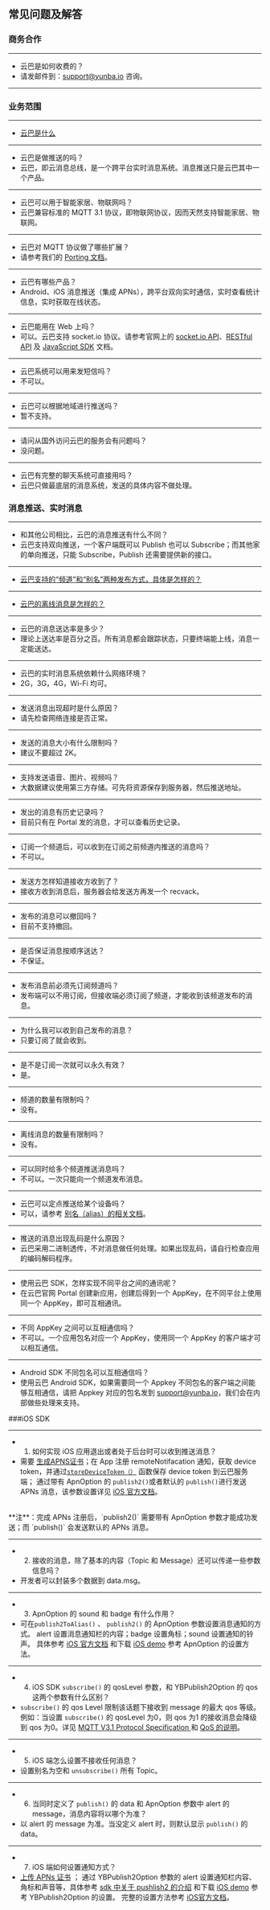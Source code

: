 ## 常见问题及解答

### 商务合作

---
* 云巴是如何收费的？
* 请发邮件到：support@yunba.io 咨询。

---

### 业务范围

---
* [云巴是什么](https://github.com/yunba/kb/blob/master/云巴是什么.md)

---
* 云巴是做推送的吗？
* 云巴，即云消息总线，是一个跨平台实时消息系统。消息推送只是云巴其中一个产品。

---
* 云巴可以用于智能家居、物联网吗？
* 云巴兼容标准的 MQTT 3.1 协议，即物联网协议，因而天然支持智能家居、物联网。

---
* 云巴对 MQTT 协议做了哪些扩展？
* 请参考我们的 [Porting 文档](https://github.com/yunba/docs/blob/master/yunba_MQTT_porting.md)。

---
* 云巴有哪些产品？
* Android、iOS 消息推送（集成 APNs），跨平台双向实时通信，实时查看统计信息，实时获取在线状态。

---
* 云巴能用在 Web 上吗？
* 可以。云巴支持 socket.io 协议。请参考官网上的 [socket.io API](http://yunba.io/docs2/socket.io_API/)、[RESTful API](http://yunba.io/docs2/restful_Quick_Start/) 及 [JavaScript SDK](http://yunba.io/docs2/Javascript_SDK/) 文档。

---
* 云巴系统可以用来发短信吗？
* 不可以。

---
* 云巴可以根据地域进行推送吗？
* 暂不支持。

---
* 请问从国外访问云巴的服务会有问题吗？
* 没问题。

---
* 云巴有完整的聊天系统可直接用吗？
* 云巴只做最底层的消息系统，发送的具体内容不做处理。


### 消息推送、实时消息

---
* 和其他公司相比，云巴的消息推送有什么不同？
* 云巴支持双向推送，一个客户端既可以 Publish 也可以 Subscribe；而其他家的单向推送，只能 Subscribe，Publish 还需要提供新的接口。

---
* [云巴支持的“频道”和“别名”两种发布方式，具体是怎样的？](https://github.com/yunba/kb/blob/master/频道和别名.md)

---
* [云巴的离线消息是怎样的？](https://github.com/yunba/kb/blob/master/云巴的离线消息是怎样的.md)

---
* 云巴的消息送达率是多少？
* 理论上送达率是百分之百。所有消息都会跟踪状态，只要终端能上线，消息一定能送达。

---
* 云巴的实时消息系统依赖什么网络环境？
* 2G，3G，4G，Wi-Fi 均可。

---
* 发送消息出现超时是什么原因？
* 请先检查网络连接是否正常。

---
* 发送的消息大小有什么限制吗？
* 建议不要超过 2K。

---
* 支持发送语音、图片、视频吗？
* 大数据建议使用第三方存储。可先将资源保存到服务器，然后推送地址。

---
* 发出的消息有历史记录吗？
* 目前只有在 Portal 发的消息，才可以查看历史记录。

---
* 订阅一个频道后，可以收到在订阅之前频道内推送的消息吗？
* 不可以。

---
* 发送方怎样知道接收方收到了？
* 接收方收到消息后，服务器会给发送方再发一个 recvack。

---
* 发布的消息可以撤回吗？
* 目前不支持撤回。

---
* 是否保证消息按顺序送达？
* 不保证。

---
* 发布消息前必须先订阅频道吗？
* 发布端可以不用订阅，但接收端必须订阅了频道，才能收到该频道发布的消息。

---
* 为什么我可以收到自己发布的消息？
* 只要订阅了就会收到。

---
* 是不是订阅一次就可以永久有效？
* 是。

---
* 频道的数量有限制吗？
* 没有。

---
* 离线消息的数量有限制吗？
* 没有。

---
* 可以同时给多个频道推送消息吗？
* 不可以。一次只能向一个频道发布消息。

---
* 云巴可以定点推送给某个设备吗？
* 可以，请参考 [别名（alias）的相关文档](https://github.com/yunba/kb/blob/master/频道和别名.md)。

---
* 推送的消息出现乱码是什么原因？
* 云巴采用二进制透传，不对消息做任何处理。如果出现乱码，请自行检查应用的编码解码程序。

---
* 使用云巴 SDK，怎样实现不同平台之间的通讯呢？
* 在云巴官网 Portal 创建新应用，创建后得到一个 AppKey，在不同平台上使用同一个 AppKey，即可互相通讯。

---
* 不同 AppKey 之间可以互相通信吗？
* 不可以。一个应用包名对应一个 AppKey，使用同一个 AppKey 的客户端才可以相互通信。

---
* Android SDK 不同包名可以互相通信吗？
* 使用云巴 Android SDK，如果需要同一个 Appkey 不同包名的客户端之间能够互相通信，请把 Appkey 对应的包名发到 support@yunba.io，我们会在内部做些处理来支持。


###iOS SDK

---
* 1. 如何实现 iOS 应用退出或者处于后台时可以收到推送消息？
* 需要 [生成APNS证书](http://yunba.io/docs2/ios/#在Portal上传APNs证书以激活APN推送功能)；在 App 注册 remoteNotifacation 通知，获取 device token，并通过[`storeDeviceToken（）`]( http://yunba.io/docs2/iOS_API_Reference/#storeDeviceToken) 函数保存 device token 到云巴服务端；
通过带有 ApnOption 的 `publish2()`或者默认的 `publish()`进行发送 APNs 消息，该参数设置详见 [iOS 官方文档]( https://developer.apple.com/library/ios/documentation/NetworkingInternet/Conceptual/RemoteNotificationsPG/Chapters/ApplePushService.html#//apple_ref/doc/uid/TP40008194-CH100-SW20)。
<br>
**注**：完成 APNs 注册后，`publish2()` 需要带有 ApnOption 参数才能成功发送；而 `publish()` 会发送默认的 APNs 消息。

---
* 2. 接收的消息，除了基本的内容（Topic 和 Message）还可以传递一些参数信息吗？
* 开发者可以封装多个数据到 data.msg。

---
* 3. ApnOption 的 sound 和 badge 有什么作用？
* 可在`publish2ToAlias()` 、 `publish2()` 的 ApnOption 参数设置消息通知的方式。
alert 设置消息通知栏的内容；badge 设置角标；sound 设置通知的铃声。
具体参考 [iOS 官方文档]( https://developer.apple.com/library/ios/documentation/NetworkingInternet/Conceptual/RemoteNotificationsPG/Chapters/ApplePushService.html#//apple_ref/doc/uid/TP40008194-CH100-SW20) 和下载 [iOS demo]( http://yunba.io/developers/) 参考 ApnOption 的设置方法。

---
* 4. iOS SDK `subscribe()` 的 qosLevel 参数，和 YBPublish2Option 的 qos 这两个参数有什么区别？
* `subscribe()` 的 qos Level 限制该话题下接收到 message 的最大 qos 等级。 例如：当设置 `subscribe()` 的 qosLevel 为0，则 qos 为1 的接收消息会降级到 qos 为0。详见 [MQTT V3.1 Protocol Specification
]( http://public.dhe.ibm.com/software/dw/webservices/ws-mqtt/mqtt-v3r1.html#subscribe) 和 [QoS 的说明](https://github.com/yunba/kb/blob/master/QoS.md)。


---
* 5. iOS 端怎么设置不接收任何消息？
* 设置别名为空和 `unsubscribe()` 所有 Topic。

---
* 6. 当同时定义了 `publish()` 的 data 和 ApnOption 参数中 alert 的 message，消息内容将以哪个为准？
* 以 alert 的 message 为准。当没定义 alert 时，则默认显示 `publish()` 的 data。

---
* 7. iOS 端如何设置通知方式？
* [上传 APNs 证书](http://yunba.io/docs/#在-portal-上传apns证书以激活apn推送功能) ；
通过 YBPublish2Option 参数的 alert 设置通知栏内容、角标和声音等，具体参考 [sdk 中关于 pushlish2 的介绍]( http://yunba.io/docs/#publish2toalias48) 和下载 [iOS demo]( http://yunba.io/developers/) 参考 YBPublish2Option 的设置。
完整的设置方法参考 [iOS官方文档]( https://developer.apple.com/library/ios/documentation/NetworkingInternet/Conceptual/RemoteNotificationsPG/Chapters/ApplePushService.html#//apple_ref/doc/uid/TP40008194-CH100-SW12)。




